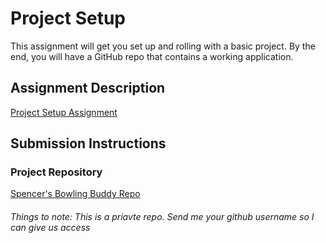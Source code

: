 # Project Setup
This assignment will get you set up and rolling with a basic project. By the end, you will have a GitHub repo that contains a working application.

## Assignment Description
[Project Setup Assignment](https://education.launchcode.org/liftoff/modules/assignments/project-setup)

## Submission Instructions

### Project Repository
<a href="https://github.com/Spencer30/bowling-buddy">Spencer's Bowling Buddy Repo</a>
<h6>Things to note: This is a priavte repo. Send me your github username so I can give us access</h6>